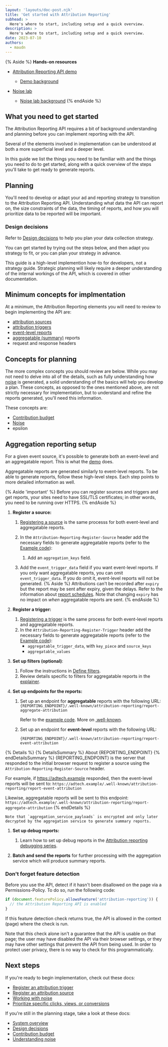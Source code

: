 ```yaml
---
layout: 'layouts/doc-post.njk'
title: 'Get started with Attribution Reporting'
subhead: >
  Here's where to start, including setup and a quick overview.
description: >
  Here's where to start, including setup and a quick overview.
date: 2023-07-10
authors:
  - maudn
---
```


<!-- from Generating aggregatable reports in https://docs.google.com/document/d/1BXchEk-UMgcr2fpjfXrQ3D8VhTR-COGYS1cwK_nyLfg/edit#heading=h.5nnh1qxxsa01 -->

{% Aside %}
<strong>Hands-on resources</strong>

- [Attribution Reporting API demo](https://arapi-home.web.app/)
  - [Demo background]()

- [Noise lab](https://noise-lab.uc.r.appspot.com/?mode=simple)
  - [Noise lab background](/docs/privacy-sandbox/summary-reports/design-decisions/#appendix)
{% endAside %}

## What you need to get started

The Attribution Reporting API requires a bit of background understanding and planning before you can implement reporting with the API.

Several of the elements involved in implementation can be understood at both a more superficial level and a deeper level.

In this guide we list the things you need to be familiar with and the things you need to do to get started, along with a quick overview of the steps you'll take to get ready to generate reports.
 
## Planning

You'll need to develop or adapt your ad and reporting strategy to transition to the Attribution Reporting API. Understanding what data the API can report on, the size constraints of the data, the timing of reports, and how you will prioritize data to be reported will be important.

### Design decisions

Refer to [Design decisions](/docs/privacy-sandbox/summary-reports/design-decisions/) to help you plan your data collection strategy.

You can get started by trying out the steps below, and then adapt you strategy to fit, or you can plan your strategy in advance.

This guide is a high-level implemention how-to for developers, not a strategy guide. Strategic planning will likely require a deeper understanding of the internal workings of the API, which is covered in other documentation.

## Minimum concepts for implmentation

At a minimum, the Attribution Reporting elements you will need to review to begin implementing the API are:
- [attribution sources](/docs/privacy-sandbox/attribution-reporting/register-attribution-source)
- [attribution triggers](/docs/privacy-sandbox/attribution-reporting/register-attribution-trigger)
- [event-level reports](/docs/privacy-sandbox/attribution-reporting/#event-level-reports)
- [aggregatable (summary)](/docs/privacy-sandbox/attribution-reporting/#summary-reports) reports
- request and response headers

## Concepts for planning

The more complex concepts you should review are below. While you may not need to delve into all of the details, such as fully understanding how [noise](/docs/privacy-sandbox/attribution-reporting/understanding-noise) is generated, a solid understanding of the basics will help you develop a plan. These concepts, as opposed to the ones mentioned above, are not strictly necessary for implementation, but to understand and refine the reports generated, you'll need this information.

These concepts are:

- [Contribution budget](/docs/privacy-sandbox/attribution-reporting/contribution-budget)
- [Noise](/docs/privacy-sandbox/attribution-reporting/understanding-noise)
- epsilon

## Aggregation reporting setup

For a given event source, it's possible to generate both an
event-level and an aggregatable report. This is what the
[demo](https://docs.google.com/document/d/1BXchEk-UMgcr2fpjfXrQ3D8VhTR-COGYS1cwK_nyLfg/edit#heading=h.vk0ctjqbpr1g)
does. 

Aggregatable reports are generated similarly to event-level reports. To be able to generate reports, follow these high-level steps. Each step points to more detailed information as well.

{% Aside 'important' %}
Before you can register sources and triggers and get reports, your sites need to have SSL/TLS certificates; in other words, you need to be running over HTTPS.
{% endAside %}

1. **Register a source:**
    1. [Registering a source](/docs/privacy-sandbox/attribution-reporting/register-attribution-source) is the same processs for both event-level and aggregatable reports.
    1. In the `Attribution-Reporting-Register-Source` header add the
        necessary fields to generate aggregatable reports (refer to the
        [Example code](https://github.com/GoogleChromeLabs/trust-safety-demo/blob/main/attribution-reporting/functions/apps/adtech.js)):
        1. Add an `aggregation_keys` field. 

    1. Add the `event_trigger_data` field if you want event-level reports. If you only
        want aggregatable reports, you can omit
        `event_trigger_data`. If you do omit it, event-level reports will not be generated.
    {% Aside %}
    Attributions can't be recorded after `expiry` but the report may
        be sent after expiry, given the delays. Refer to the information about
        [report schedules](/docs/privacy-sandbox/attribution-reporting/schedule/).
        Note that changing `expiry` has no impact on _when_ aggregatable
        reports are sent.
    {% endAside %}
1. **Register a trigger:**
    1. [Registering a trigger](/docs/privacy-sandbox/attribution-reporting/register-attribution-trigger) is the same process for both event-level reports and aggregatable reports.
    1. In the `Attribution-Reporting-Register-Trigger` header add the
        necessary fields to generate aggregatable reports (refer to the
        [Example code](https://github.com/GoogleChromeLabs/trust-safety-demo/blob/main/attribution-reporting/functions/apps/adtech.js)):
        - `aggregatable_trigger_data`, with `key_piece` and `source_keys
`       
        - `aggregatable_values`

1. **Set up filters (optional)**:
    1. Follow the instructions in
        [Define filters](/docs/privacy-sandbox/attribution-reporting/define-filters/).
    1. Review details specific to filters for aggregatable reports in
        the
        [explainer](https://github.com/WICG/attribution-reporting-api/blob/main/AGGREGATE.md).

1. **Set up endpoints for the reports:**
    1. Set up an endpoint for **aggregatable** reports with
        the following URL:
        `{REPORTING_ENDPOINT}/.well-known/attribution-reporting/report-aggregate-attribution`

        Refer to the [example code](https://github.com/GoogleChromeLabs/trust-safety-demo/blob/8f3d874b79ab0c8a15822fbcd09e94042aee7dcd/conversion-measurement/functions/apps/adtech.js#L334). More on [.well-known](https://en.wikipedia.org/wiki/Well-known_URI).

    1.  Set up an endpoint for **event-level** reports with
        the following URL:

        `{REPORTING_ENDPOINT}/.well-known/attribution-reporting/report-event-attribution` 

 
{% Details %}
{% DetailsSummary %}
About {REPORTING_ENDPOINT} 
{% endDetailsSummary %}
{REPORTING_ENDPOINT} is the server that responded to the initial browser request to register a source using the `Attribution-Reporting-Register-Source` header.
   
For example, if https://adtech.example responded, then the event-level reports will be sent to: 
`https://adtech.example/.well-known/attribution-reporting/report-event-attribution` 

Likewise, aggregatable reports will be sent to this endpoint:
`https://adtech.example/.well-known/attribution-reporting/report-aggregate-attribution`
{% endDetails %}
                                               

    Note that `aggregation_service_payloads` is encrypted and only later decrypted by the aggregation service to generate summary reports.

1. **Set up debug reports:**
    1. Learn how to set up debug reports in the
        [Attribution reporting debugging series](/docs/privacy-sandbox/attribution-reporting-debugging/).

1. **Batch and send the reports** for further processing with the aggregation service which will produce summary reports.

### Don't forget feature detection

Before you use the API, detect if it hasn't been disallowed on the page via a Permissions-Policy. 
To do so, run the following code:

```javascript
if (document.featurePolicy.allowsFeature('attribution-reporting')) {
  // the Attribution Reporting API is enabled
}
```

If this feature detection check returns true, the API is allowed in the context (page) where the check is run.

Note that this check alone isn't a guarantee that the API is usable on that page; the user may have disabled the API via their browser settings, or they may have other settings that prevent the API from being used. In order to protect user privacy, there is no way to check for this programmatically.


## Next steps

If you're ready to begin implementation, check out these docs:
- [Register an attribution trigger](/docs/privacy-sandbox/attribution-reporting/register-attribution-trigger)
- [Register an attribution source](/docs/privacy-sandbox/attribution-reporting/register-attribution-source)
- [Working with noise](/docs/privacy-sandbox/attribution-reporting/working-with-noise/)
- [Prioritize specific clicks, views, or conversions](/docs/privacy-sandbox/attribution-reporting/change-attribution-logic/)


If you're still in the planning stage, take a look at these docs:
- [System overview](/docs/privacy-sandbox/summary-reports/system-overview/) 
- [Design decisions](/docs/privacy-sandbox/summary-reports/design-decisions/) 
- [Contribution budget](/docs/privacy-sandbox/attribution-reporting/contribution-budget/)
- [Understanding noise](/docs/privacy-sandbox/attribution-reporting/understanding-noise/) 

